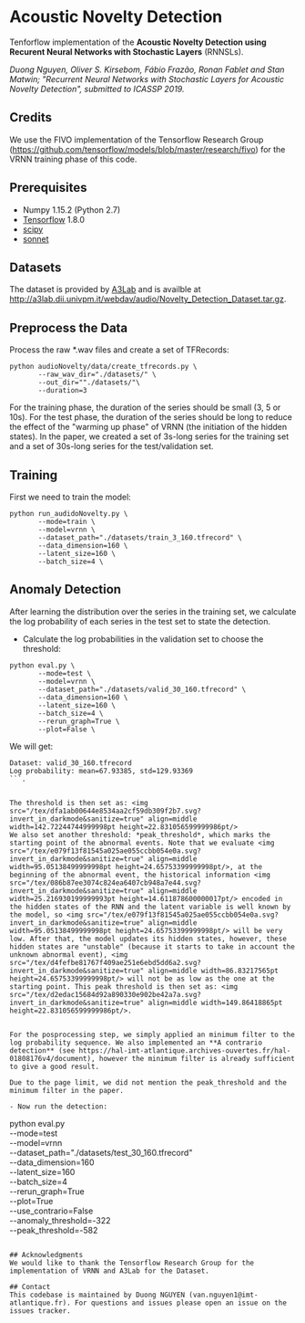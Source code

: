 # Acoustic Novelty Detection

Tenforflow implementation of the **Acoustic Novelty Detection using Recurent Neural Networks with Stochastic Layers** (RNNSLs).

*Duong Nguyen, Oliver S. Kirsebom, Fábio Frazão, Ronan Fablet and Stan Matwin; "Recurrent Neural Networks with Stochastic Layers for Acoustic Novelty Detection", submitted to ICASSP 2019.*

## Credits
We use the FIVO implementation of the Tensorflow Research Group (https://github.com/tensorflow/models/blob/master/research/fivo) for the VRNN training phase of this code.

## Prerequisites
- Numpy 1.15.2 (Python 2.7)
- [Tensorflow](http://tensorflow.org) 1.8.0 
- [scipy](https://www.scipy.org/)
- [sonnet](https://github.com/deepmind/sonnet)

## Datasets
The dataset is provided by [A3Lab](http://www.a3lab.dii.univpm.it) and is availble at http://a3lab.dii.univpm.it/webdav/audio/Novelty_Detection_Dataset.tar.gz.

## Preprocess the Data
Process the raw *.wav files and create a set of TFRecords:
```
python audioNovelty/data/create_tfrecords.py \
       --raw_wav_dir="./datasets/" \
       --out_dir=""./datasets/"\
       --duration=3
```

For the training phase, the duration of the series should be small (3, 5 or 10s). For the test phase, the duration of the series should be long to reduce the effect of the "warming up phase" of VRNN (the initiation of the hidden states).
In the paper, we created a set of 3s-long series for the training set and a set of 30s-long series for the test/validation set.

## Training
First we need to train the model:
```
python run_audidoNovelty.py \
       --mode=train \
       --model=vrnn \
       --dataset_path="./datasets/train_3_160.tfrecord" \
       --data_dimension=160 \
       --latent_size=160 \
       --batch_size=4 \
```

## Anomaly Detection
After learning the distribution over the series in the training set, we calculate the log probability of each series in the test set to state the detection.

- Calculate the log probabilities in the validation set to choose the threshold:
```
python eval.py \
       --mode=test \
       --model=vrnn \
       --dataset_path="./datasets/valid_30_160.tfrecord" \
       --data_dimension=160 \
       --latent_size=160 \
       --batch_size=4 \
       --rerun_graph=True \
       --plot=False \
```

We will get:
```
Dataset: valid_30_160.tfrecord
Log probability: mean=67.93385, std=129.93369
```.


The threshold is then set as: <img src="/tex/dfa1ab00644e8534aa2cf59db309f2b7.svg?invert_in_darkmode&sanitize=true" align=middle width=142.72244744999998pt height=22.831056599999986pt/>
We also set another threshold: *peak_threshold*, which marks the starting point of the abnormal events. Note that we evaluate <img src="/tex/e079f13f81545a025ae055ccbb054e0a.svg?invert_in_darkmode&sanitize=true" align=middle width=95.05138499999998pt height=24.65753399999998pt/>, at the beginning of the abnormal event, the historical information <img src="/tex/086b87ee3074c824ea6407cb948a7e44.svg?invert_in_darkmode&sanitize=true" align=middle width=25.216930199999993pt height=14.611878600000017pt/> encoded in the hidden states of the RNN and the latent variable is well known by the model, so <img src="/tex/e079f13f81545a025ae055ccbb054e0a.svg?invert_in_darkmode&sanitize=true" align=middle width=95.05138499999998pt height=24.65753399999998pt/> will be very low. After that, the model updates its hidden states, however, these hidden states are "unstable" (because it starts to take in account the unknown abnormal event), <img src="/tex/d4fefbe81767f409ae251e6ebd5dd6a2.svg?invert_in_darkmode&sanitize=true" align=middle width=86.83217565pt height=24.65753399999998pt/> will not be as low as the one at the starting point. This peak threshold is then set as: <img src="/tex/d2edac15684d92a890330e902be42a7a.svg?invert_in_darkmode&sanitize=true" align=middle width=149.86418865pt height=22.831056599999986pt/>.


For the posprocessing step, we simply applied an minimum filter to the log probability sequence. We also implemented an **A contrario detection** (see https://hal-imt-atlantique.archives-ouvertes.fr/hal-01808176v4/document), however the minimum filter is already sufficient to give a good result.

Due to the page limit, we did not mention the peak_threshold and the minimum filter in the paper. 

- Now run the detection:
```
python eval.py \
       --mode=test \
       --model=vrnn \
       --dataset_path="./datasets/test_30_160.tfrecord" \
       --data_dimension=160 \
       --latent_size=160 \
       --batch_size=4 \
       --rerun_graph=True \
       --plot=True \
       --use_contrario=False \
       --anomaly_threshold=-322 \
       --peak_threshold=-582
```

## Acknowledgments
We would like to thank the Tensorflow Research Group for the implementation of VRNN and A3Lab for the Dataset.

## Contact
This codebase is maintained by Duong NGUYEN (van.nguyen1@imt-atlantique.fr). For questions and issues please open an issue on the issues tracker.
